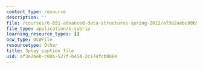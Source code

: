 ```yaml
---
content_type: resource
description: ''
file: /courses/6-851-advanced-data-structures-spring-2012/af3e2aebc00b527fb4542c174fcb806e_3Y2weLDiUWw.vtt
file_type: application/x-subrip
learning_resource_types: []
ocw_type: OCWFile
resourcetype: Other
title: 3play caption file
uid: af3e2aeb-c00b-527f-b454-2c174fcb806e
---
```

